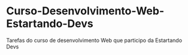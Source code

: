 # Curso-Desenvolvimento-Web-Estartando-Devs
Tarefas do curso de desenvolvimento Web que participo da Estartando Devs

